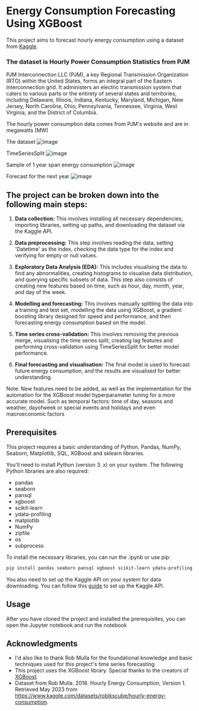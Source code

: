 # Energy Consumption Forecasting Using XGBoost

This project aims to forecast hourly energy consumption using a dataset from [Kaggle](https://www.kaggle.com/robikscube/hourly-energy-consumption). 

### The dataset is Hourly Power Consumption Statistics from PJM
PJM Interconnection LLC (PJM), a key Regional Transmission Organization (RTO) within the United States, forms an integral part of the Eastern Interconnection grid. It administers an electric transmission system that caters to various parts or the entirety of several states and territories, including Delaware, Illinois, Indiana, Kentucky, Maryland, Michigan, New Jersey, North Carolina, Ohio, Pennsylvania, Tennessee, Virginia, West Virginia, and the District of Columbia.

The hourly power consumption data comes from PJM's website and are in megawatts (MW)

The dataset
![image](https://github.com/Code-nano/Forcasting_Energy_Consumption_Using_XGBoost/assets/83939407/7590f003-207a-4e38-b637-fc5a0c5f825e)

TimeSeriesSplit
![image](https://github.com/Code-nano/Forcasting_Energy_Consumption_Using_XGBoost/assets/83939407/73d889a9-e200-4771-86d7-e5dace7e24bf)

Sample of 1 year span energy consumption
![image](https://github.com/Code-nano/Forcasting_Energy_Consumption_Using_XGBoost/assets/83939407/5fa7be86-ba72-47ce-b2ab-3866da719d7c)

Forecast for the next year
![image](https://github.com/Code-nano/Forcasting_Energy_Consumption_Using_XGBoost/assets/83939407/c8c275f3-fa4a-4006-97bd-0325d980d9ea)


## The project can be broken down into the following main steps:

1. **Data collection:** This involves installing all necessary dependencies, importing libraries, setting up paths, and downloading the dataset via the Kaggle API.

2. **Data preprocessing:** This step involves reading the data, setting 'Datetime' as the index, checking the data type for the index and verifying for empty or null values. 

3. **Exploratory Data Analysis (EDA):** This includes visualising the data to find any abnormalities, creating histograms to visualise data distribution, and querying specific subsets of data. This step also consists of creating new features based on time, such as hour, day, month, year, and day of the week.

4. **Modelling and forecasting:** This involves manually splitting the data into a training and test set, modelling the data using XGBoost, a gradient boosting library designed for speed and performance, and then forecasting energy consumption based on the model.

5. **Time series cross-validation:** This involves removing the previous merge, visualising the time series split, creating lag features and performing cross-validation using TimeSeriesSplit for better model performance.

6. **Final forecasting and visualisation:** The final model is used to forecast future energy consumption, and the results are visualised for better understanding. 

Note: New features need to be added, as well as the implementation for the automation for the XGBoost model hyperparameter tuning for a more accurate model. 
Such as temporal factors: time of day, seasons and weather, dayofweek
or special events and holidays
and even macroeconomic factors

## Prerequisites
This project requires a basic understanding of Python, Pandas, NumPy, Seaborn, Matplotlib, SQL, XGBoost and sklearn libraries. 

You'll need to install Python (version 3. x) on your system. The following Python libraries are also required: 
* pandas
* seaborn
* pansql
* xgboost
* scikit-learn
* ydata-profiling
* matplotlib
* NumPy
* zipfile
* os
* subprocess

To install the necessary libraries, you can run the .ipynb or use pip:
```bash
pip install pandas seaborn pansql xgboost scikit-learn ydata-profiling matplotlib numpy zipfile os subprocess
```
You also need to set up the Kaggle API on your system for data downloading. You can follow this [guide](https://towardsdatascience.com/downloading-datasets-from-kaggle-for-your-ml-project-b9120d405ea4) to set up the Kaggle API.

## Usage
After you have cloned the project and installed the prerequisites, you can open the Jupyter notebook and run the notebook

## Acknowledgments
*  I'd also like to thank Rob Mulla for the foundational knowledge and basic techniques used for this project's time series forecasting
*  This project uses the XGBoost library. Special thanks to the creators of [XGBoost](https://xgboost.readthedocs.io/). 
* Dataset from 
Rob Mulla. 2018. Hourly Energy Consumption, Version 1. Retrieved May 2023 from https://www.kaggle.com/datasets/robikscube/hourly-energy-consumption.

